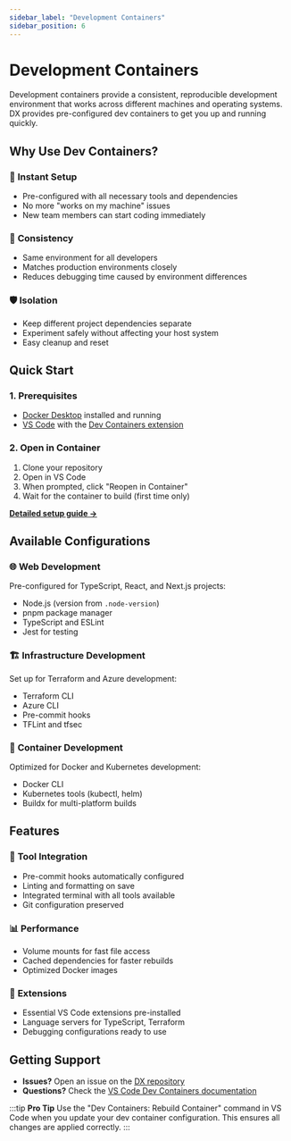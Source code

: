 ```yaml
---
sidebar_label: "Development Containers"
sidebar_position: 6
---
```


# Development Containers

Development containers provide a consistent, reproducible development environment that works across different machines and operating systems. DX provides pre-configured dev containers to get you up and running quickly.

## Why Use Dev Containers?

### 🚀 **Instant Setup**
- Pre-configured with all necessary tools and dependencies
- No more "works on my machine" issues
- New team members can start coding immediately

### 🔧 **Consistency**
- Same environment for all developers
- Matches production environments closely
- Reduces debugging time caused by environment differences

### 🛡️ **Isolation**
- Keep different project dependencies separate
- Experiment safely without affecting your host system
- Easy cleanup and reset

## Quick Start

### 1. Prerequisites
- [Docker Desktop](https://www.docker.com/products/docker-desktop) installed and running
- [VS Code](https://code.visualstudio.com/) with the [Dev Containers extension](https://marketplace.visualstudio.com/items?itemName=ms-vscode-remote.remote-containers)

### 2. Open in Container
1. Clone your repository
2. Open in VS Code
3. When prompted, click "Reopen in Container"
4. Wait for the container to build (first time only)

[**Detailed setup guide →**](./setting-up-devcontainer.md)

## Available Configurations

### 🌐 **Web Development**
Pre-configured for TypeScript, React, and Next.js projects:
- Node.js (version from `.node-version`)
- pnpm package manager
- TypeScript and ESLint
- Jest for testing

### 🏗️ **Infrastructure Development**
Set up for Terraform and Azure development:
- Terraform CLI
- Azure CLI
- Pre-commit hooks
- TFLint and tfsec

### 🐳 **Container Development**
Optimized for Docker and Kubernetes development:
- Docker CLI
- Kubernetes tools (kubectl, helm)
- Buildx for multi-platform builds

## Features

### 🔧 **Tool Integration**
- Pre-commit hooks automatically configured
- Linting and formatting on save
- Integrated terminal with all tools available
- Git configuration preserved

### 📊 **Performance**
- Volume mounts for fast file access
- Cached dependencies for faster rebuilds
- Optimized Docker images

### 🔌 **Extensions**
- Essential VS Code extensions pre-installed
- Language servers for TypeScript, Terraform
- Debugging configurations ready to use

## Getting Support

- **Issues?** Open an issue on the [DX repository](https://github.com/pagopa/dx/issues)
- **Questions?** Check the [VS Code Dev Containers documentation](https://code.visualstudio.com/docs/devcontainers/containers)

:::tip **Pro Tip**
Use the "Dev Containers: Rebuild Container" command in VS Code when you update your dev container configuration. This ensures all changes are applied correctly.
:::
